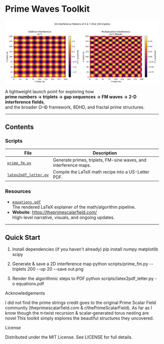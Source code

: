 # Prime Waves Toolkit

![2D FM-Sine Interference of X & Y](images/2d_pwave_interference.png)

A lightweight launch point for exploring how  
**prime numbers → triplets → gap sequences → FM waves → 2-D interference fields**,  
and the broader Ω–Φ framework, 8DHD, and fractal prime structures.

---

## Contents

### Scripts

| File                                  | Description                                                  |
|---------------------------------------|--------------------------------------------------------------|
| [`prime_fm.py`](/scripts/prime_fm.py)          | Generate primes, triplets, FM-sine waves, and interference maps. |
| [`latex2pdf_letter.py`](/scripts/latex2pdf_letter.py) | Compile the LaTeX math recipe into a US-Letter PDF.          |

### Resources

- [`equations.pdf`](/docs/equations.pdf)  
  The rendered LaTeX explainer of the math/algorithm pipeline.  
- **Website**: <https://theprimescalarfield.com/>  
  High-level narrative, visuals, and ongoing updates.  

---

## Quick Start

1) Install dependencies (if you haven't already)
pip install numpy matplotlib scipy

2) Generate & save a 2D interference map
python scripts/prime_fm.py --triplets 200 --up 20 --save out.png

3) Render the algorithmic steps to PDF
python scripts/latex2pdf_letter.py -o equations.pdf

Acknowledgements

I did not find the prime strings credit goes to the original
Prime Scalar Field community (theprimescalarfield.com & r/thePrimeScalarField).
As far as I know though the π‑twist recursion & scalar‑generated torus nesting are novel
This toolkit simply explores the beautiful structures they uncovered.

License

Distributed under the MIT License.
See LICENSE for full details.
